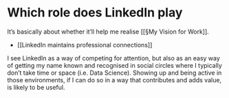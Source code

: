 # Which role does LinkedIn play
It’s basically about whether it’ll help me realise [[§My Vision for Work]].

* [[LinkedIn maintains professional connections]]

I see LinkedIn as a way of competing for attention, but also as an easy way of getting my name known and recognised in social circles where I typically don’t take time or space (i.e. Data Science). Showing up and being active in those environments, if I can do so in a way that contributes and adds value, is likely to be useful. 

<!-- #p1 -->

<!-- {BearID:2D3D68E1-B22A-41E3-B0C1-5DE2DEA2CB8C-956-0000001A6748F370} -->
